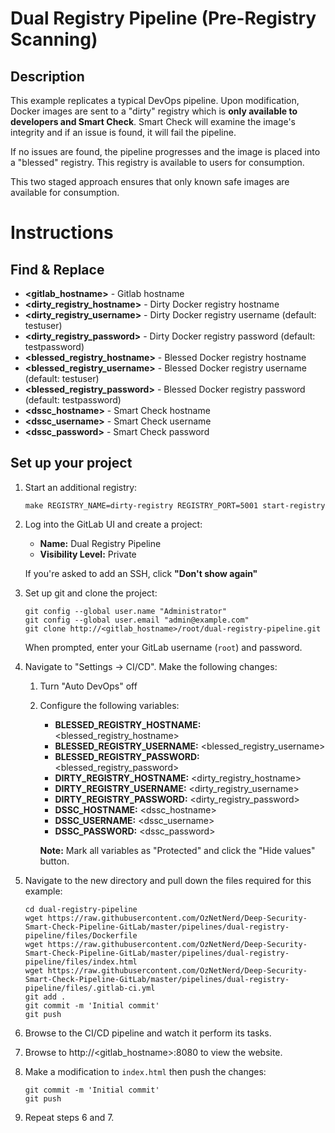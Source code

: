 # Dual Registry Pipeline (Pre-Registry Scanning)
## Description

This example replicates a typical DevOps pipeline. Upon modification, Docker images are sent to a "dirty" registry which is **only available to developers and Smart Check**.  Smart Check will examine the image's integrity and if an issue is found, it will fail the pipeline. 

If no issues are found, the pipeline progresses and the image is placed into a "blessed" registry. This registry is available to users for consumption.

This two staged approach ensures that only known safe images are available for consumption.        

# Instructions
## Find & Replace

* **<gitlab_hostname>** - Gitlab hostname  
* **<dirty_registry_hostname>** - Dirty Docker registry hostname 
* **<dirty_registry_username>** - Dirty Docker registry username (default: testuser)
* **<dirty_registry_password>** - Dirty Docker registry password (default: testpassword)
* **<blessed_registry_hostname>** - Blessed Docker registry hostname 
* **<blessed_registry_username>** - Blessed Docker registry username (default: testuser)
* **<blessed_registry_password>** - Blessed Docker registry password (default: testpassword)
* **<dssc_hostname>** - Smart Check hostname
* **<dssc_username>** - Smart Check username
* **<dssc_password>** - Smart Check password

## Set up your project

1. Start an additional registry:
	```
	make REGISTRY_NAME=dirty-registry REGISTRY_PORT=5001 start-registry
	```

2. Log into the GitLab UI and create a project:
	* **Name:** Dual Registry Pipeline
	* **Visibility Level:** Private

	If you're asked to add an SSH, click **"Don't show again"** 
 
3. Set up git and clone the project:

	```
	git config --global user.name "Administrator"
	git config --global user.email "admin@example.com"
	git clone http://<gitlab_hostname>/root/dual-registry-pipeline.git
	```

	When prompted, enter your GitLab username (`root`) and password.

4. 	Navigate to "Settings -> CI/CD". Make the following changes:
	1. Turn "Auto DevOps" off
	2. Configure the following variables:
		* **BLESSED_REGISTRY_HOSTNAME:** <blessed_registry_hostname>
		* **BLESSED_REGISTRY_USERNAME:** <blessed_registry_username>
		* **BLESSED_REGISTRY_PASSWORD:** <blessed_registry_password>
		* **DIRTY_REGISTRY_HOSTNAME:** <dirty_registry_hostname>
		* **DIRTY_REGISTRY_USERNAME:** <dirty_registry_username>
		* **DIRTY_REGISTRY_PASSWORD:** <dirty_registry_password>		
		* **DSSC_HOSTNAME:** <dssc_hostname>
		* **DSSC_USERNAME:** <dssc_username>
		* **DSSC_PASSWORD:** <dssc_password>
		
		**Note:** Mark all variables as "Protected" and click the "Hide values" button.
		
5. Navigate to the new directory and pull down the files required for this example:
	
	```
	cd dual-registry-pipeline
	wget https://raw.githubusercontent.com/OzNetNerd/Deep-Security-Smart-Check-Pipeline-GitLab/master/pipelines/dual-registry-pipeline/files/Dockerfile
	wget https://raw.githubusercontent.com/OzNetNerd/Deep-Security-Smart-Check-Pipeline-GitLab/master/pipelines/dual-registry-pipeline/files/index.html
	wget https://raw.githubusercontent.com/OzNetNerd/Deep-Security-Smart-Check-Pipeline-GitLab/master/pipelines/dual-registry-pipeline/files/.gitlab-ci.yml
	git add .
	git commit -m 'Initial commit'
	git push
	```

6. Browse to the CI/CD pipeline and watch it perform its tasks.

7. Browse to http://<gitlab_hostname>:8080 to view the website.

8. Make a modification to `index.html` then push the changes:

	```
	git commit -m 'Initial commit'
	git push
	```
	
9. Repeat steps 6 and 7.